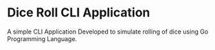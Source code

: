 # Dice Roll CLI Application

A simple CLI Application Developed to simulate rolling of dice using Go Programming Language.